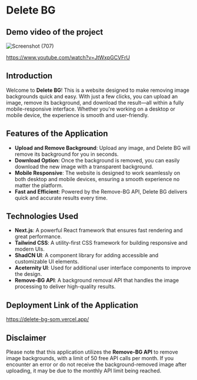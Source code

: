 # Delete BG

## Demo video of the project

![Screenshot (707)](https://github.com/user-attachments/assets/5a23bcae-a688-4263-b2b8-0fd45da74b63)

https://www.youtube.com/watch?v=JtWxpGCVFrU

## Introduction

Welcome to **Delete BG**! This is a website designed to make removing image backgrounds quick and easy. With just a few clicks, you can upload an image, remove its background, and download the result—all within a fully mobile-responsive interface. Whether you're working on a desktop or mobile device, the experience is smooth and user-friendly.

## Features of the Application

- **Upload and Remove Background**: Upload any image, and Delete BG will remove its background for you in seconds.
- **Download Option**: Once the background is removed, you can easily download the new image with a transparent background.
- **Mobile Responsive**: The website is designed to work seamlessly on both desktop and mobile devices, ensuring a smooth experience no matter the platform.
- **Fast and Efficient**: Powered by the Remove-BG API, Delete BG delivers quick and accurate results every time.

## Technologies Used

- **Next.js**: A powerful React framework that ensures fast rendering and great performance.
- **Tailwind CSS**: A utility-first CSS framework for building responsive and modern UIs.
- **ShadCN UI**: A component library for adding accessible and customizable UI elements.
- **Aceternity UI**: Used for additional user interface components to improve the design.
- **Remove-BG API**: A background removal API that handles the image processing to deliver high-quality results.

## Deployment Link of the Application

https://delete-bg-som.vercel.app/

## Disclaimer

Please note that this application utilizes the **Remove-BG API** to remove image backgrounds, with a limit of 50 free API calls per month. If you encounter an error or do not receive the background-removed image after uploading, it may be due to the monthly API limit being reached.
